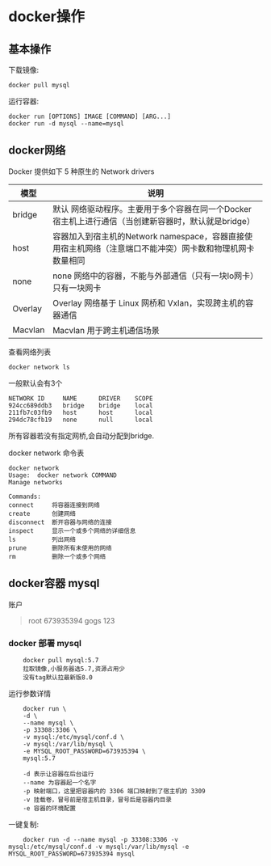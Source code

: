 # docker操作
## 基本操作

下载镜像:

    docker pull mysql
运行容器:

    docker run [OPTIONS] IMAGE [COMMAND] [ARG...]
    docker run -d mysql --name=mysql 
 
## docker网络

Docker 提供如下 5 种原生的 Network drivers

| 模型 | 说明 | 
|-     |    -| 
|bridge     | 默认 网络驱动程序。主要用于多个容器在同一个Docker宿主机上进行通信（当创建新容器时，默认就是bridge） |
|host       | 容器加入到宿主机的Network namespace，容器直接使用宿主机网络（注意端口不能冲突）网卡数和物理机网卡数量相同|
|none	    |none 网络中的容器，不能与外部通信（只有一块lo网卡）      只有一块网卡|
|Overlay	|Overlay 网络基于 Linux 网桥和 Vxlan，实现跨主机的容器通信|
|Macvlan	|Macvlan 用于跨主机通信场景|

查看网络列表

    docker network ls
一般默认会有3个

    NETWORK ID     NAME      DRIVER    SCOPE
    924cc689ddb3   bridge    bridge    local
    211fb7c03fb9   host      host      local
    294dc78cfb19   none      null      local

所有容器若没有指定网桥,会自动分配到bridge.

docker network 命令表

    docker network 
    Usage:  docker network COMMAND
    Manage networks

    Commands:
    connect     将容器连接到网络
    create      创建网络
    disconnect  断开容器与网络的连接
    inspect     显示一个或多个网络的详细信息
    ls          列出网络
    prune       删除所有未使用的网络
    rm          删除一个或多个网络




## docker容器 mysql

账户
>root   673935394
>gogs   123

### docker 部署 mysql

        docker pull mysql:5.7
        拉取镜像,小服务器选5.7,资源占用少
        没有tag默认拉最新版8.0

运行参数详情

        docker run \
        -d \
        --name mysql \
        -p 33308:3306 \
        -v mysql:/etc/mysql/conf.d \
        -v mysql:/var/lib/mysql \ 
        -e MYSQL_ROOT_PASSWORD=673935394 \ 
        mysql:5.7

        -d 表示让容器在后台运行
        --name 为容器起一个名字
        -p 映射端口，这里把容器内的 3306 端口映射到了宿主机的 3309
        -v 挂载卷，冒号前是宿主机目录，冒号后是容器内目录
        -e 容器的环境配置

一键复制:

        docker run -d --name mysql -p 33308:3306 -v mysql:/etc/mysql/conf.d -v mysql:/var/lib/mysql -e MYSQL_ROOT_PASSWORD=673935394 mysql
